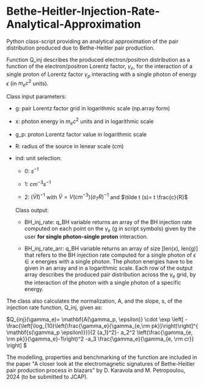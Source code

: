# Bethe-Heitler-Injection-Rate-Analytical-Approximation
Python class-script providing an analytical approximation of the pair distribution produced due to Bethe-Heitler pair production.

Function Q_inj describes the produced electron/positron distribution as a function of the electron/positron Lorentz factor, $\gamma_e$, for the interaction of a single proton of Lorentz factor $\gamma_p$
interacting with a single photon of energy $\epsilon$ (in $m_e c^2$ units). 

Class input parameters:
 * g: pair Lorentz factor grid in logarithmic scale (np.array form)

 * x: photon energy in $m_e c^2$ units and in logarithmic scale 

 * g_p: proton Lorentz factor value in logarithmic scale

 * R: radius of the source in lenear scale (cm)

 * ind: unit selection:
   
    - 0: $s^{-1}$

    - 1: $cm^{-3} s^{-1}$

    - 2: $(\tilde V \tilde t)^{-1}$ with $\tilde V= V (cm^{-3}) (\sigma_T R)^{-1}$ and $\tilde t (s)= t \frac{c}{R}$

   Class output:
    * BH_inj_rate: q_BH variable returns an array of the BH injection rate computed on each point on the $\gamma_e$ (g in script symbols) given by the user **for single photon-single proton** interaction.
   
    * BH_inj_rate_arr: q_BH variable returns an array of size [len(x), len(g)] that refers to the BH injection rate computed for a single photon of $\epsilon \in x$ energies with a single photon. The photon energies have to be given in an array and in a logarithmic scale. Each row of the output array describes the produced pair distribution across the $\gamma_e$ grid, by the interaction of the photon with a single photon of a specific energy.

The class also calculates the normalization, A, and the slope, s, of the injection rate function, Q_inj, given as:

$Q_{inj}(\gamma_e)= \mathbf{A(\gamma_p,  \epsilon)} \cdot \exp \left[ -\frac{\left[\log_{10}\left(\frac{\gamma_e}{\gamma_{e,\rm pk}}\right)\right]^{ \mathbf{s(\gamma_p \epsilon)}}}{2 {a_1}^2}- a_2^2 \left(\frac{\gamma_{e, \rm pk}}{\gamma_e}-1\right)^2 -a_3 \frac{\gamma_e}{\gamma_{e, \rm cr}}  \right] $


The modelling, properties and benchmarking of the function are included in the paper "A closer look at the electromagnetic signatures of Bethe-Heitler pair production process in blazars" by D. Karavola and M. Petropoulou, 2024 (to be submitted to JCAP).

